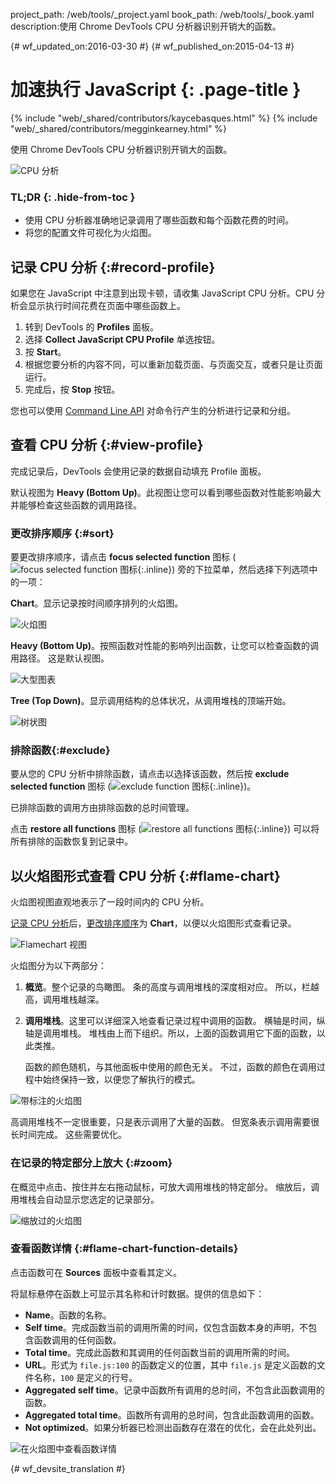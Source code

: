 project_path: /web/tools/_project.yaml
book_path: /web/tools/_book.yaml
description:使用 Chrome DevTools CPU 分析器识别开销大的函数。

{# wf_updated_on:2016-03-30 #}
{# wf_published_on:2015-04-13 #}

# 加速执行 JavaScript {: .page-title }

{% include "web/_shared/contributors/kaycebasques.html" %}
{% include "web/_shared/contributors/megginkearney.html" %}

使用 Chrome DevTools CPU 分析器识别开销大的函数。


![CPU 分析](imgs/cpu-profile.png)


### TL;DR {: .hide-from-toc }
- 使用 CPU 分析器准确地记录调用了哪些函数和每个函数花费的时间。
- 将您的配置文件可视化为火焰图。


## 记录 CPU 分析 {:#record-profile}

如果您在 JavaScript 中注意到出现卡顿，请收集 JavaScript CPU 分析。CPU 分析会显示执行时间花费在页面中哪些函数上。


1. 转到 DevTools 的 **Profiles** 面板。
2. 选择 **Collect JavaScript CPU Profile** 单选按钮。
3. 按 **Start**。
4. 根据您要分析的内容不同，可以重新加载页面、与页面交互，或者只是让页面运行。
5. 完成后，按 **Stop** 按钮。
 

您也可以使用 [Command Line API][profile] 对命令行产生的分析进行记录和分组。


[profile]: /web/tools/chrome-devtools/debug/command-line/command-line-reference#profilename-and-profileendname

## 查看 CPU 分析 {:#view-profile}

完成记录后，DevTools 会使用记录的数据自动填充 Profile 面板。
 

默认视图为 **Heavy (Bottom Up)**。此视图让您可以看到哪些函数对性能影响最大并能够检查这些函数的调用路径。

 

### 更改排序顺序 {:#sort}

要更改排序顺序，请点击 **focus selected function** 图标 (![focus selected function 图标](imgs/focus.png){:.inline}) 旁的下拉菜单，然后选择下列选项中的一项：




**Chart**。显示记录按时间顺序排列的火焰图。

![火焰图](imgs/flamechart.png)

**Heavy (Bottom Up)**。按照函数对性能的影响列出函数，让您可以检查函数的调用路径。
这是默认视图。 

![大型图表](imgs/heavy.png)

**Tree (Top Down)**。显示调用结构的总体状况，从调用堆栈的顶端开始。
 

![树状图](imgs/tree.png)

### 排除函数{:#exclude}

要从您的 CPU 分析中排除函数，请点击以选择该函数，然后按 **exclude selected function** 图标 (![exclude function 图标](imgs/exclude.png){:.inline})。

已排除函数的调用方由排除函数的总时间管理。


点击 **restore all functions** 图标 (![restore all functions 图标](imgs/restore.png){:.inline}) 可以将所有排除的函数恢复到记录中。



## 以火焰图形式查看 CPU 分析 {:#flame-chart}

火焰图视图直观地表示了一段时间内的 CPU 分析。


[记录 CPU 分析](#record-profile)后，[更改排序顺序](#sort)为 **Chart**，以便以火焰图形式查看记录。


![Flamechart 视图](imgs/flamechart.png)

火焰图分为以下两部分：

1. **概览**。整个记录的鸟瞰图。
   条的高度与调用堆栈的深度相对应。
所以，栏越高，调用堆栈越深。 

2. **调用堆栈**。这里可以详细深入地查看记录过程中调用的函数。
横轴是时间，纵轴是调用堆栈。
堆栈由上而下组织。所以，上面的函数调用它下面的函数，以此类推。
 

   函数的颜色随机，与其他面板中使用的颜色无关。
不过，函数的颜色在调用过程中始终保持一致，以便您了解执行的模式。
 

![带标注的火焰图](imgs/annotated-cpu-flame.png)

高调用堆栈不一定很重要，只是表示调用了大量的函数。
但宽条表示调用需要很长时间完成。
这些需要优化。 

### 在记录的特定部分上放大 {:#zoom}

在概览中点击、按住并左右拖动鼠标，可放大调用堆栈的特定部分。
缩放后，调用堆栈会自动显示您选定的记录部分。


![缩放过的火焰图](imgs/benchmark-zoom.png)

### 查看函数详情 {:#flame-chart-function-details}

点击函数可在 **Sources** 面板中查看其定义。

将鼠标悬停在函数上可显示其名称和计时数据。提供的信息如下：
 

*  **Name**。函数的名称。
*  **Self time**。完成函数当前的调用所需的时间，仅包含函数本身的声明，不包含函数调用的任何函数。
*  **Total time**。完成此函数和其调用的任何函数当前的调用所需的时间。
*  **URL**。形式为 `file.js:100` 的函数定义的位置，其中 `file.js` 是定义函数的文件名称，`100` 是定义的行号。
*  **Aggregated self time**。记录中函数所有调用的总时间，不包含此函数调用的函数。
*  **Aggregated total time**。函数所有调用的总时间，包含此函数调用的函数。
*  **Not optimized**。如果分析器已检测出函数存在潜在的优化，会在此处列出。


![在火焰图中查看函数详情](imgs/details.png)


{# wf_devsite_translation #}
